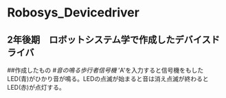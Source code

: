 # Robosys_Devicedriver
## 2年後期　ロボットシステム学で作成したデバイスドライバ

##作成したもの
#*音の鳴る歩行者信号機*
’A'を入力すると信号機をもしたLED(青)がひかり音が鳴る。LEDの点滅が始まると音は消え点滅が終わるとLED(赤)が点灯する。
